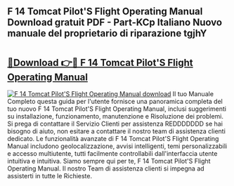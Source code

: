 ## F 14 Tomcat Pilot'S Flight Operating Manual Download gratuit PDF - Part-KCp Italiano Nuovo manuale del proprietario di riparazione tgjhY

# <h2><a href="http://dfc3sk.blite.top/?on=F+14+Tomcat+Pilot%27S+Flight+Operating+Manual">🔗Download 👉🔴 F 14 Tomcat Pilot'S Flight Operating Manual</a></h2>

[![F 14 Tomcat Pilot'S Flight Operating Manual download](https://i.imgur.com/lujVjoI.png)](http://dfc3sk.blite.top/?on=F+14+Tomcat+Pilot%27S+Flight+Operating+Manual)
Il tuo Manuale Completo questa guida per l'utente fornisce una panoramica completa del tuo nuovo F 14 Tomcat Pilot'S Flight Operating Manual, inclusi suggerimenti su installazione, funzionamento, manutenzione e Risoluzione dei problemi. Si prega di contattare il Servizio Clienti per assistenza REDDDDDDD se hai bisogno di aiuto, non esitare a contattare il nostro team di assistenza clienti dedicato. Le funzionalità avanzate di F 14 Tomcat Pilot'S Flight Operating Manual includono geolocalizzazione, avvisi intelligenti, temi personalizzabili e accesso multiutente, tutti facilmente controllabili dall'interfaccia utente intuitiva e intuitiva. Siamo sempre qui per te, F 14 Tomcat Pilot'S Flight Operating Manual. Il nostro Team di assistenza clienti si impegna ad assisterti in tutte le Richieste.
